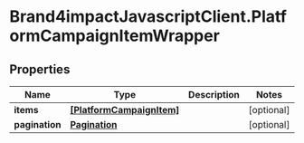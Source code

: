 # Brand4impactJavascriptClient.PlatformCampaignItemWrapper

## Properties

Name | Type | Description | Notes
------------ | ------------- | ------------- | -------------
**items** | [**[PlatformCampaignItem]**](PlatformCampaignItem.md) |  | [optional] 
**pagination** | [**Pagination**](Pagination.md) |  | [optional] 


